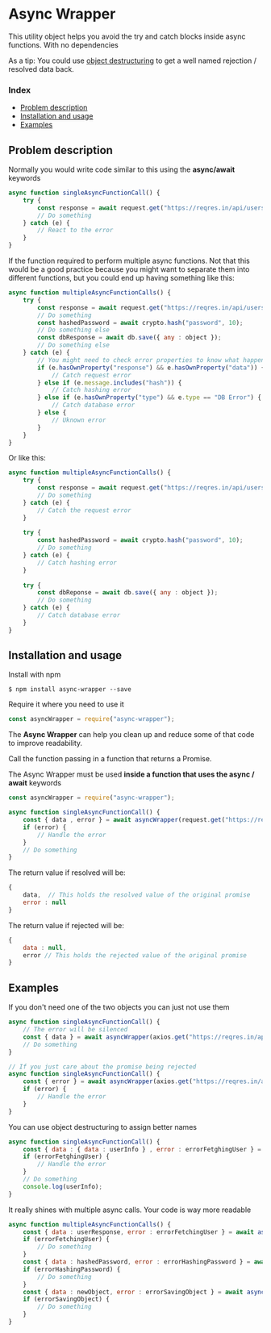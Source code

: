 # Async Wrapper

This utility object helps you avoid the try and catch blocks inside async functions. With no dependencies

As a tip: You could use [object destructuring](https://developer.mozilla.org/en-US/docs/Web/JavaScript/Reference/Operators/Destructuring_assignment) to get a well named rejection / resolved data back.

### Index

- [Problem description](#problem-description)
- [Installation and usage](#installation-and-usage)
- [Examples](#examples)

## Problem description

Normally you would write code similar to this using the **async/await** keywords

```javascript
async function singleAsyncFunctionCall() {
    try {
        const response = await request.get("https://reqres.in/api/users/");
        // Do something
    } catch (e) {
        // React to the error
    }
}
```

If the function required to perform multiple async functions. Not that this would be a good practice because you might want to separate them into different functions, but you could end up having something like this:

```javascript
async function multipleAsyncFunctionCalls() {
    try {
        const response = await request.get("https://reqres.in/api/users/");
        // Do something
        const hashedPassword = await crypto.hash("password", 10);
        // Do something else
        const dbResponse = await db.save({ any : object });
        // Do something else
    } catch (e) {
        // You might need to check error properties to know what happened
        if (e.hasOwnProperty("response") && e.hasOwnProperty("data")) {
            // Catch request error
        } else if (e.message.includes("hash")) {
            // Catch hashing error
        } else if (e.hasOwnProperty("type") && e.type == "DB Error") {
            // Catch database error
        } else {
            // Uknown error
        }
    }
}
```

Or like this:

```javascript
async function multipleAsyncFunctionCalls() {  
    try {
        const response = await request.get("https://reqres.in/api/users/");
        // Do something
    } catch (e) {
        // Catch the request error
    }
    
    try {
        const hashedPassword = await crypto.hash("password", 10);
        // Do something
    } catch (e) {
        // Catch hashing error
    }
    
    try {
        const dbReponse = await db.save({ any : object });
        // Do something
    } catch (e) {
        // Catch database error
    }
}
```
## Installation and usage

Install with npm

```shell
$ npm install async-wrapper --save
```
Require it where you need to use it

```javascript
const asyncWrapper = require("async-wrapper");
```
The **Async Wrapper** can help you clean up and reduce some of that code to improve readability. 

Call the function passing in a function that returns a Promise. 

The Async Wrapper must be used **inside a function that uses the async / await** keywords

```javascript
const asyncWrapper = require("async-wrapper");

async function singleAsyncFunctionCall() {
    const { data , error } = await asyncWrapper(request.get("https://reqres.in/api/users/"));
    if (error) {
        // Handle the error
    }
    // Do something
}
```

The return value if resolved will be:

```javascript
{
    data,  // This holds the resolved value of the original promise
    error : null
}
```

The return value if rejected will be:

```javascript
{
    data : null,  
    error // This holds the rejected value of the original promise
}
```

## Examples

If you don't need one of the two objects you can just not use them

```javascript
async function singleAsyncFunctionCall() {
    // The error will be silenced
    const { data } = await asyncWrapper(axios.get("https://reqres.in/api/users/"));
    // Do something
}

// If you just care about the promise being rejected
async function singleAsyncFunctionCall() {
    const { error } = await asyncWrapper(axios.get("https://reqres.in/api/users/"));
    if (error) {
        // Handle the error
    }
}
```

You can use object destructuring to assign better names

```javascript
async function singleAsyncFunctionCall() {
    const { data : { data : userInfo } , error : errorFetghingUser } = await asyncWrapper(axios.get("https://reqres.in/api/users/"));
    if (errorFetghingUser) {
        // Handle the error
    }
    // Do something
    console.log(userInfo);
}
```

It really shines with multiple async calls. Your code is way more readable

```javascript
async function multipleAsyncFunctionCalls() {  
    const { data : userResponse, error : errorFetchingUser } = await asyncWrapper(request.get("https://reqres.in/api/users"));
    if (errorFetchingUser) {
        // Do something
    }
    const { data : hashedPassword, error : errorHashingPassword } = await asyncWrapper(crypto.hash("password", 10));
    if (errorHashingPassword) {
        // Do something
    }
    const { data : newObject, error : errorSavingObject } = await asyncWrapper(db.save({ any : object }));
    if (errorSavingObject) {
        // Do something
    }
}
```
